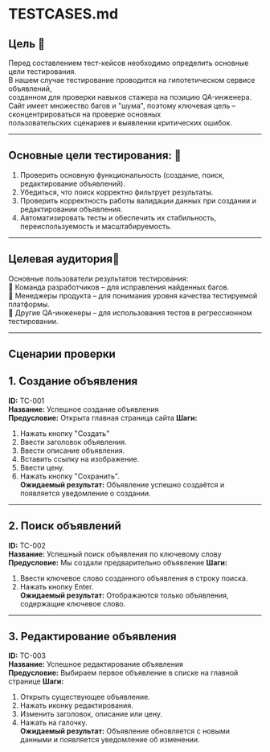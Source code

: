 # TESTCASES.md
## **Цель** 🎯<br>
Перед составлением тест-кейсов необходимо определить основные цели тестирования.<br>
В нашем случае тестирование проводится на гипотетическом сервисе объявлений, <br>
созданном для проверки навыков стажера на позицию QA-инженера.<br>
Сайт имеет множество багов и "шума", поэтому ключевая цель – сконцентрироваться на проверке основных<br>
пользовательских сценариев и выявлении критических ошибок.


---


## **Основные цели тестирования:** 📌<br>
1. Проверить основную функциональность (создание, поиск, редактирование объявлений).<br>
2. Убедиться, что поиск корректно фильтрует результаты.<br>
3. Проверить корректность работы валидации данных при создании и редактировании объявления.<br>
4. Автоматизировать тесты и обеспечить их стабильность, переиспользуемость и масштабируемость.<br>


---


## **Целевая аудитория**👥
Основные пользователи результатов тестирования:<br>
🔹 Команда разработчиков – для исправления найденных багов.<br>
🔹 Менеджеры продукта – для понимания уровня качества тестируемой платформы.<br>
🔹 Другие QA-инженеры – для использования тестов в регрессионном тестировании.<br>


---
## **Сценарии проверки**

## **1. Создание объявления**

**ID:** TC-001  
**Название:** Успешное создание объявления  
**Предусловие:** Открыта главная страница сайта 
**Шаги:**  
1. Нажать кнопку "Создать"
2. Ввести заголовок объявления.  
3. Ввести описание объявления.  
4. Вставить ссылку на изображение.  
5. Ввести цену.  
6. Нажать кнопку "Сохранить".  
**Ожидаемый результат:** Объявление успешно создаётся и появляется уведомление о создании.  


---

## **2. Поиск объявлений**

**ID:** TC-002  
**Название:** Успешный поиск объявления по ключевому слову  
**Предусловие:** Мы создали предварительно объявление 
**Шаги:**  
1. Ввести ключевое слово созданного объявления в строку поиска.  
2. Нажать кнопку Enter.  
**Ожидаемый результат:** Отображаются только объявления, содержащие ключевое слово.

---

## **3. Редактирование объявления**

**ID:** TC-003  
**Название:** Успешное редактирование объявления  
**Предусловие:** Выбираем первое объявление в списке на главной странице
**Шаги:**  
1. Открыть существующее объявление.  
2. Нажать иконку редактирования.  
3. Изменить заголовок, описание или цену.  
4. Нажать на галочку.  
**Ожидаемый результат:** Объявление обновляется с новыми данными  и появляется уведомление об изменении.  
  





